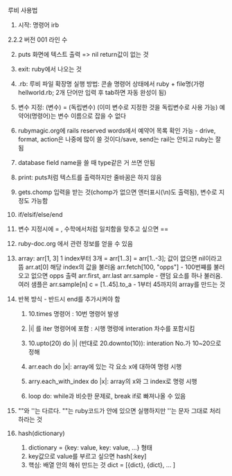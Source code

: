 루비 사용법

1. 시작: 명령어 irb

2.2.2 버전 001 라인 수

2. puts 화면에 텍스트 출력
=> nil return값이 없는 것

3. exit: ruby에서 나오는 것

4. .rb: 루비 파일 확장명
실행 방법: 콘솔 명령어 상태에서 ruby + file명(가령 hellworld.rb; 2개 단어만 입력 후 tab하면 자동 완성이 됨) 

5. 변수 지정: (변수) = (독립변수) (이미 변수로 지정한 것을 독립변수로 사용 가능)
            예약어(명령어)는 변수 이름으로 잡을 수 없다

6. rubymagic.org에 rails reserved words에서 예약어 목록 확인 가능 - drive, format, action은 나중에 많이 쓸 것이다/save, send는 rail는 안되고 ruby는 잘됨
7. database field name을 쓸 때 type같은 거 쓰면 안됨

8. print: puts처럼 텍스트를 출력하지만 줄바꿈은 하지 않음

9. gets.chomp 입력을 받는 것(chomp가 없으면 엔터표시(\n)도 출력됨), 변수로 지정도 가능함

10. if/elsif/else/end

11. 변수 지정시에 = , 수학에서처럼 일치함을 맞추고 싶으면 ==

12. ruby-doc.org 에서 관련 정보를 얻을 수 있음

13. array: arr[1, 3] 1 index부터 3개 = arr[1..3] = arr[1..-3]; 값이 없으면 nil이라고 뜸
            arr.at[0] 해당 index의 값을 불러옴
            arr.fetch[100, "opps"] - 100번쨰를 불러오고 없으면 opps 출력
            arr.first, arr.last
            arr.sample - 랜덤 요소를 하나 불러옴. 여러 샘플은 arr.sample[n]
            c = [1..45].to_a - 1부터 45까지의 array를 만드는 것

14. 반복 방식 - 반드시 end를 추가시켜야 함
    1) 10.times 명령어 : 10번 명령어 발생
    2) |i| 를 iter 명령어에 포함 : 시행 명령에 interation 차수를 포함시킴
    3) 10.upto(20) do |i| (반대로 20.downto(10)): interation No.가 10~20으로 정해

    4) arr.each do |x|: array에 있는 각 요소 x에 대하여 명령 시행
    5) arry.each_with_index do |x|: array의 x와 그 index로 명령 시행
    
    6) loop do: while과 비슷한 문제로, break if로 빠져나올 수 있음

15. ""와 ''는 다르다. ""는 ruby코드가 안에 있으면 실행하지만 ''는 문자 그대로 처리하라는 것

16. hash(dictionary)
    1) dictionary = {key: value, key: value, ...} 형태
    2) key값으로 value를 부르고 싶으면 hash[:key]
    3) 핵심: 배열 안의 해쉬 만드는 것 dict = [{dict}, {dict}, ... ]
